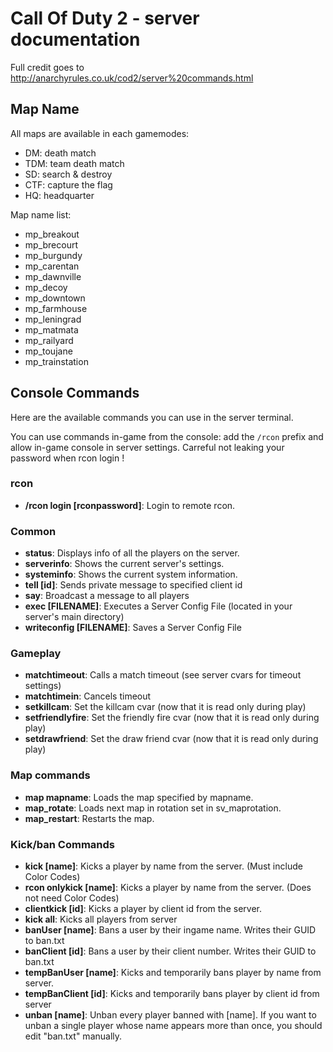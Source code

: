 # Call Of Duty 2 - server documentation
Full credit goes to http://anarchyrules.co.uk/cod2/server%20commands.html 

## Map Name
All maps are available in each gamemodes:
- DM: death match
- TDM: team death match
- SD: search & destroy
- CTF: capture the flag
- HQ: headquarter

Map name list:
- mp_breakout
- mp_brecourt
- mp_burgundy
- mp_carentan
- mp_dawnville
- mp_decoy
- mp_downtown
- mp_farmhouse
- mp_leningrad
- mp_matmata
- mp_railyard
- mp_toujane
- mp_trainstation

## Console Commands

Here are the available commands you can use in the server terminal.

You can use commands in-game from the console: add the `/rcon` prefix and allow in-game console in server settings. Carreful not leaking your password when rcon login !

### rcon
* **/rcon login [rconpassword]**:
Login to remote rcon. 

### Common
* **status**:
Displays info of all the players on the server.
* **serverinfo**:
Shows the current server's settings.
* **systeminfo**:
Shows the current system information.
* **tell [id]**:
Sends private message to specified client id
* **say**:
Broadcast a message to all players
* **exec [FILENAME]**:
Executes a Server Config File (located in your server's main directory) 
* **writeconfig [FILENAME]**:
Saves a Server Config File 

### Gameplay
* **matchtimeout**:
Calls a match timeout (see server cvars for timeout settings)
* **matchtimein**:
Cancels timeout
* **setkillcam**:
Set the killcam cvar (now that it is read only during play)
* **setfriendlyfire**:
Set the friendly fire cvar (now that it is read only during play)
* **setdrawfriend**:
Set the draw friend cvar (now that it is read only during play)


### Map commands
* **map mapname**:
Loads the map specified by mapname.
* **map_rotate**:
Loads next map in rotation set in sv_maprotation.
* **map_restart**:
Restarts the map.

### Kick/ban Commands
* **kick [name]**:
Kicks a player by name from the server. (Must include Color Codes) 
* **rcon onlykick [name]**: 
Kicks a player by name from the server. (Does not need Color Codes) 
* **clientkick [id]**:
Kicks a player by client id from the server.
* **kick all**:
Kicks all players from server
* **banUser [name]**:
Bans a user by their ingame name. Writes their GUID to ban.txt
* **banClient [id]**:
Bans a user by their client number. Writes their GUID to ban.txt
* **tempBanUser [name]**:
Kicks and temporarily bans player by name from server.
* **tempBanClient [id]**:
Kicks and temporarily bans player by client id from server
* **unban [name]**:
Unban every player banned with [name]. If you want to unban a single player whose name appears more than once, you should edit "ban.txt" manually.



